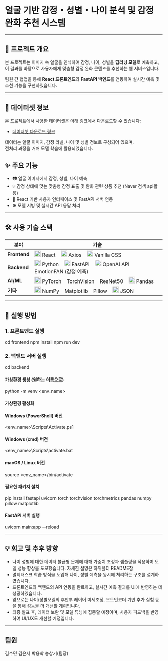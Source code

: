 # 얼굴 기반 감정・성별・나이 분석 및 감정 완화 추천 시스템

---

## 📌 프로젝트 개요

본 프로젝트는 이미지 속 얼굴을 인식하여 감정, 나이, 성별을 **딥러닝 모델**로 예측하고,  
이 결과를 바탕으로 사용자에게 맞춤형 감정 완화 콘텐츠를 추천하는 웹 서비스입니다.  

팀원 간 협업을 통해 **React 프론트엔드**와 **FastAPI 백엔드**를 연동하여 실시간 예측 및 추천 기능을 구현하였습니다.

---
## 📁 데이터셋 정보

본 프로젝트에서 사용한 데이터셋은 아래 링크에서 다운로드할 수 있습니다:
- [데이터셋 다운로드 링크](https://drive.google.com/drive/folders/1lezY7r41lsvtlk9MgKO9bXjCY329IL3z?usp=drive_link)

데이터는 얼굴 이미지, 감정 라벨, 나이 및 성별 정보로 구성되어 있으며,  
전처리 과정을 거쳐 모델 학습에 활용되었습니다.


## ✨ 주요 기능

- 📷 얼굴 이미지에서 감정, 성별, 나이 예측
- 💡 감정 상태에 맞는 맞춤형 감정 표출 및 완화 관련 상품 추천 (Naver 검색 api활용)
- 🔄 React 기반 사용자 인터페이스 및 FastAPI 서버 연동
- ⚙️ 모델 서빙 및 실시간 API 응답 처리

---

## 🛠️ 사용 기술 스택

| 분야       | 기술                                                                                                     |
|------------|----------------------------------------------------------------------------------------------------------|
| **Frontend** | <img src="https://cdn.jsdelivr.net/npm/simple-icons@v8/icons/react.svg" alt="React" width="20" /> React &nbsp;&nbsp; <img src="https://cdn.jsdelivr.net/npm/simple-icons@v8/icons/axios.svg" alt="Axios" width="20" /> Axios &nbsp;&nbsp; <img src="https://cdn.jsdelivr.net/npm/simple-icons@v8/icons/css3.svg" alt="CSS3" width="20" /> Vanilla CSS |
| **Backend**  | <img src="https://cdn.jsdelivr.net/npm/simple-icons@v8/icons/python.svg" alt="Python" width="20" /> Python &nbsp;&nbsp; <img src="https://cdn.jsdelivr.net/npm/simple-icons@v8/icons/fastapi.svg" alt="FastAPI" width="20" /> FastAPI &nbsp;&nbsp; <img src="https://cdn.jsdelivr.net/npm/simple-icons@v8/icons/openai.svg" alt="OpenAI" width="20" /> OpenAI API &nbsp;&nbsp; EmotionFAN (감정 예측) |
| **AI/ML**    | <img src="https://cdn.jsdelivr.net/npm/simple-icons@v8/icons/pytorch.svg" alt="PyTorch" width="20" /> PyTorch &nbsp;&nbsp;  TorchVision &nbsp;&nbsp;  ResNet50 &nbsp;&nbsp; <img src="https://cdn.jsdelivr.net/npm/simple-icons@v8/icons/pandas.svg" alt="Pandas" width="20" /> Pandas |
| **기타**     | <img src="https://cdn.jsdelivr.net/npm/simple-icons@v8/icons/numpy.svg" alt="NumPy" width="20" /> NumPy &nbsp;&nbsp; Matplotlib &nbsp;&nbsp;  Pillow &nbsp;&nbsp; <img src="https://cdn.jsdelivr.net/npm/simple-icons@v8/icons/json.svg" alt="JSON" width="20" /> JSON |


---

## 🚀 실행 방법
### 1. 프론트엔드 실행 
cd frontend
npm install
npm run dev


### 2. 백엔드 서버 실행
cd backend

#### 가상환경 생성 (원하는 이름으로)
python -m venv <env_name>

#### 가상환경 활성화
#### Windows (PowerShell) 버전
<env_name>\Scripts\Activate.ps1

#### Windows (cmd) 버전
<env_name>\Scripts\activate.bat

#### macOS / Linux 버전
source <env_name>/bin/activate

#### 필요한 패키지 설치 
pip install fastapi uvicorn torch torchvision torchmetrics pandas numpy pillow matplotlib

#### FastAPI 서버 실행
uvicorn main:app --reload

---
## 💡 회고 및 추후 방향

- 나이 성별에 대한 데이터 불균형 문제에 대해 가중치 조정과 샘플링을 적용하며 모델 성능 향상을 도모했습니다.  자세한 설명은 하위폴더 README참
- 멀티태스크 학습 방식을 도입해 나이, 성별 예측을 동시에 처리하는 구조를 설계하였습니다.  
- 프론트엔드와 백엔드의 API 연동을 완료하고, 실시간 예측 결과를 UI에 반영하는 데 성공하였습니다.  
- 앞으로는 나이/성별모델의 후반부 레이어 미세조정, 오토인코더 기반 추가 실험 등을 통해 성능을 더 개선할 계획입니다.  
- 최종 발표 후, 데이터 보완 및 모델 튜닝에 집중할 예정이며, 사용자 피드백을 반영하여 UI/UX도 개선할 예정입니다.

---
## 팀원
김수민 김은서 박용학 송창기(팀장)


